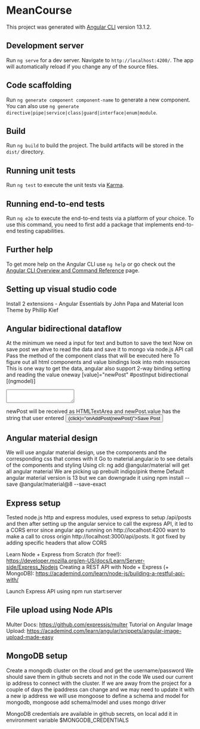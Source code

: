 # MeanCourse

This project was generated with [Angular CLI](https://github.com/angular/angular-cli) version 13.1.2.

## Development server

Run `ng serve` for a dev server. Navigate to `http://localhost:4200/`. The app will automatically reload if you change any of the source files.

## Code scaffolding

Run `ng generate component component-name` to generate a new component. You can also use `ng generate directive|pipe|service|class|guard|interface|enum|module`.

## Build

Run `ng build` to build the project. The build artifacts will be stored in the `dist/` directory.

## Running unit tests

Run `ng test` to execute the unit tests via [Karma](https://karma-runner.github.io).

## Running end-to-end tests

Run `ng e2e` to execute the end-to-end tests via a platform of your choice. To use this command, you need to first add a package that implements end-to-end testing capabilities.

## Further help

To get more help on the Angular CLI use `ng help` or go check out the [Angular CLI Overview and Command Reference](https://angular.io/cli) page.

## Setting up visual studio code
Install 2 extensions - Angular Essentials by John Papa and Material Icon Theme by Phillip Kief

## Angular bidirectional dataflow
At the minimum we need a input for text and button to save the text
Now on save post we ahve to read the data and save it to mongo via node.js API call
Pass the method of the component class that will be executed here
To figure out all html components and value bindings look into mdn resources
This is one way to get the data, angular also support 2-way binding setting and reading the value
oneway [value]="newPost" #postInput bidirectional [(ngmodel)]
<textarea row="6" [value]="newPost" #postInput></textarea>
newPost will be received as HTMLTextArea and newPost.value has the string that user entered
<button> (click)="onAddPost(newPost)">Save Post</button>

## Angular material design
We will use angular material design, use the components and the corresponding css that comes with it
Go to material.angular.io to see details of the components and styling
Using cli: ng add @angular/material will get all angular material
We are picking up prebuilt indigo/pink theme
Default angular material version is 13 but we can downgrade it using npm install --save @angular/material@8 --save-exact

## Express setup
Tested node.js http and express modules, used express to setup /api/posts and then after setting up the angular
service to call the express API, it led to a CORS error since angular app running on http://localhost:4200 want to make a
call to cross origin http://localhost:3000/api/posts. It got fixed by adding specific headers that allow CORS

Learn Node + Express from Scratch (for free!): https://developer.mozilla.org/en-US/docs/Learn/Server-side/Express_Nodejs
Creating a REST API with Node + Express (+ MongoDB): https://academind.com/learn/node-js/building-a-restful-api-with/

Launch Express API using npm run start:server

## File upload using Node APIs
Multer Docs: https://github.com/expressjs/multer
Tutorial on Angular Image Upload: https://academind.com/learn/angular/snippets/angular-image-upload-made-easy

## MongoDB setup
Create a mongodb cluster on the cloud and get the username/password
We should save them in github secrets and not in the code
We used our current ip address to connect with the cluster. If we are away from the project for a couple of days the
ipaddress can change and we may need to update it with a new ip address
we will use mongoose to define a schema and model for mongodb, mongoose add schema/model and uses mongo driver

MongoDB credentials are available in github secrets, on local add it in environment variable $MONGODB_CREDENTIALS
